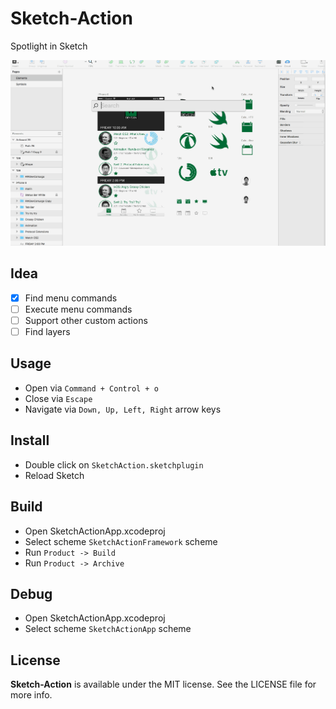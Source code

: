 Sketch-Action
==
Spotlight in Sketch

![](Screenshots/sketch-action.gif)

## Idea

- [x] Find menu commands
- [ ] Execute menu commands
- [ ] Support other custom actions
- [ ] Find layers

## Usage

- Open via `Command + Control + o`
- Close via `Escape`
- Navigate via `Down, Up, Left, Right` arrow keys

## Install

- Double click on `SketchAction.sketchplugin`
- Reload Sketch

## Build

- Open SketchActionApp.xcodeproj
- Select scheme `SketchActionFramework` scheme
- Run `Product -> Build`
- Run `Product -> Archive`

## Debug

- Open SketchActionApp.xcodeproj
- Select scheme `SketchActionApp` scheme

## License

**Sketch-Action** is available under the MIT license. See the LICENSE file for more info.
